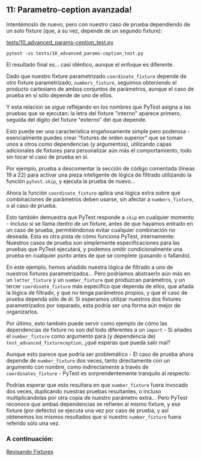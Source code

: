 ## 11: Parametro-ception avanzada!

Intentémoslo de nuevo, pero con nuestro caso de prueba dependiendo de un solo fixture (que, a su vez, depende de un segundo fixture):

[tests/10_advanced_params-ception_test.py](https://github.com/INGCOM-UNRN/intro-a-pytest/blob/master/tests/10_advanced_params-ception_test.py)


```
pytest -vs tests/10_advanced_params-ception_test.py
```

El resultado final es... casi idéntico, aunque el enfoque es diferente.

Dado que nuestro fixture parametrizado `coordinate_fixture` depende de otro fixture parametrizado, `numbers_fixture`, seguimos obteniendo el producto cartesiano de ambos conjuntos de parámetros, aunque el caso de prueba en sí sólo depende de uno de ellos.

Y esta relación se sigue reflejando en los nombres que PyTest asigna a las pruebas que se ejecutan: la letra del fixture "interno" aparece primero, seguida del dígito del fixture "externo" del que depende.

Esto puede ser una característica engañosamente simple pero poderosa - esencialmente puedes crear "fixtures de orden superior" que se toman unos a otros como dependencias (y argumentos), utilizando capas adicionales de fixtures para personalizar aún más el comportamiento, todo sin tocar el caso de prueba en sí.

Por ejemplo, prueba a descomentar la sección de código comentada (líneas 19 a 22) para activar una pieza inteligente de lógica de filtrado utilizando la función `pytest.skip`, y ejecuta la prueba de nuevo...

Ahora la función `coordinate_fixture` aplica una lógica extra sobre qué combinaciones de parámetros deben usarse, sin afectar a `numbers_fixture`, o al caso de prueba.

Esto también demuestra que PyTest responde a `skip` en cualquier momento - incluso si se llama dentro de un fixture, antes de que hayamos entrado en un caso de prueba, permitiéndonos evitar cualquier combinación no deseada. Esta es otra pista de cómo funciona PyTest, internamente: Nuestros casos de prueba son simplemente especificaciones para las pruebas que PyTest ejecutará, y podemos omitir condicionalmente una prueba en cualquier punto antes de que se complete (pasando o fallando).

En este ejemplo, hemos añadido nuestra lógica de filtrado a uno de nuestros fixtures parametrizados... Pero podríamos abstraerlo aún más en un `letter_fixture` y un `number_fixture` que produzcan parámetros, y un tercer `coordinate_fixture` más específico que dependa de ellos, que añada la lógica de filtrado, y que no tenga parámetros propios, y que el caso de prueba dependa sólo de él. Si esperamos utilizar nuestros dos fixtures parametrizados por separado, esta podría ser una forma aún mejor de organizarlos.

Por último, esto también puede servir como ejemplo de cómo las dependencias de fixture no son del todo diferentes a un `import` - Si añades el `number_fixture` como argumento para (y dependencia de) `test_advanced_fixtureception`, ¿qué esperas que pueda salir mal?

Aunque esto parece que podría ser problemático - El caso de prueba ahora depende de `number_fixture` dos veces, tanto directamente con un argumento con nombre, como indirectamente a través de `coordinates_fixture` - PyTest es sorprendentemente tranquilo al respecto.

Podrías esperar que esto resultara en que `number_fixture` fuera invocado dos veces, duplicando nuestras pruebas resultantes, o incluso multiplicándolas por otra copia de nuestro parámetro extra... Pero PyTest reconoce que ambas dependencias se refieren al mismo fixture, y ese fixture (por defecto) se ejecuta una vez por caso de prueba, y así obtenemos los mismos resultados que si nuestro `number_fixture` fuera referido sólo una vez.

### A continuación:

[Revisando Fixtures](https://github.com/INGCOM-UNRN/intro-a-pytest/blob/master/tutorials/12_reviewing_fixtures.md)
